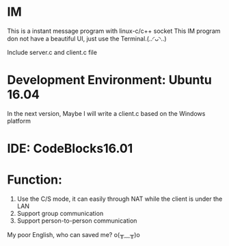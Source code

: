 # IM
This is a instant message program with linux-c/c++ socket
This IM program don not have a beautiful UI, just use the Terminal.(..◜ᴗ◝..)

Include server.c and client.c file

# Development Environment: Ubuntu 16.04
In the next version, Maybe I will write a client.c based on the Windows platform

# IDE: CodeBlocks16.01


# Function:
1. Use the C/S mode, it can easily through NAT while the client is under the LAN
2. Support group communication
3. Support person-to-person communication

My poor English, who can saved me? o(╥﹏╥)o 
